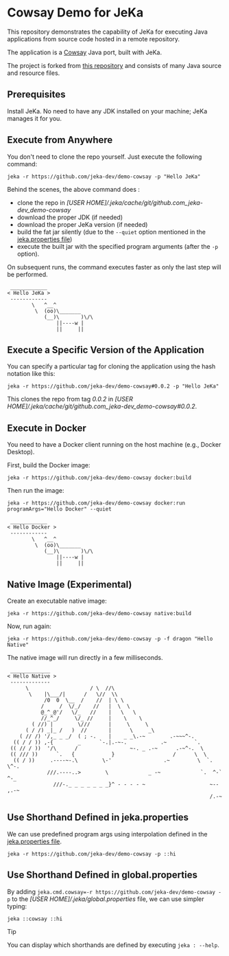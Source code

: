 # Cowsay Demo for JeKa

This repository demonstrates the capability of JeKa for executing Java applications from source code hosted in a remote repository.

The application is a [Cowsay](https://en.wikipedia.org/wiki/Cowsay) Java port, built with JeKa.

The project is forked from [this repository](https://github.com/ricksbrown/cowsay/tree/master) and consists of many Java source and resource files.

## Prerequisites 

Install JeKa.
No need to have any JDK installed on your machine; JeKa manages it for you.

## Execute from Anywhere

You don't need to clone the repo yourself. Just execute the following command:

```shell
jeka -r https://github.com/jeka-dev/demo-cowsay -p "Hello JeKa"
```

Behind the scenes, the above command does :
  - clone the repo in *[USER HOME]/.jeka/cache/git/github.com_jeka-dev_demo-cowsay*
  - download the proper JDK (if needed)
  - download the proper JeKa version (if needed)
  - build the fat jar silently (due to the `--quiet` option mentioned in the [jeka.properties file](jeka.properties))
  - execute the built jar with the specified program arguments (after the `-p` option).

On subsequent runs, the command executes faster as only the last step will be performed.

```
 ____________
< Hello JeKa >
 ------------
        \   ^__^
         \  (oo)\_______
            (__)\       )\/\
                ||----w |
                ||     ||
```

## Execute a Specific Version of the Application

You can specify a particular tag for cloning the application using the hash notation like this:

```shell
jeka -r https://github.com/jeka-dev/demo-cowsay#0.0.2 -p "Hello JeKa"
```

This clones the repo from tag *0.0.2* in *[USER HOME]/.jeka/cache/git/github.com_jeka-dev_demo-cowsay#0.0.2*.

## Execute in Docker

You need to have a Docker client running on the host machine (e.g., Docker Desktop).

First, build the Docker image:

```shell
jeka -r https://github.com/jeka-dev/demo-cowsay docker:build
```

Then run the image:

```shell
jeka -r https://github.com/jeka-dev/demo-cowsay docker:run programArgs="Hello Docker" --quiet
```

```
 ____________
< Hello Docker >
 ------------
        \   ^__^
         \  (oo)\_______
            (__)\       )\/\
                ||----w |
                ||     ||
```

## Native Image (Experimental)

Create an executable native image:

```shell
jeka -r https://github.com/jeka-dev/demo-cowsay native:build 
```

Now, run again:

```shell
jeka -r https://github.com/jeka-dev/demo-cowsay -p -f dragon "Hello Native"
```

The native image will run directly in a few milliseconds.

```
 _____________
< Hello Native >
 -------------
      \                    / \  //\
       \    |\___/|      /   \//  \\
            /0  0  \__  /    //  | \ \
           /     /  \/_/    //   |  \  \
           @_^_@'/   \/_   //    |   \   \
           //_^_/     \/_ //     |    \    \
        ( //) |        \///      |     \     \
      ( / /) _|_ /   )  //       |      \     _\
    ( // /) '/,_ _ _/  ( ; -.    |    _ _\.-~        .-~~~^-.
  (( / / )) ,-{        _      `-.|.-~-.           .~         `.
 (( // / ))  '/\      /                 ~-. _ .-~      .-~^-.  \
 (( /// ))      `.   {            }                   /      \  \
  (( / ))     .----~-.\        \-'                 .~         \  `. \^-.
             ///.----..>        \             _ -~             `.  ^-`  ^-_
               ///-._ _ _ _ _ _ _}^ - - - - ~                     ~-- ,.-~
                                                                  /.-~
```

## Use Shorthand Defined in jeka.properties

We can use predefined program args using interpolation defined in the [jeka.properties file](jeka.properties).

```shell
jeka -r https://github.com/jeka-dev/demo-cowsay -p ::hi
```

## Use Shorthand Defined in global.properties

By adding `jeka.cmd.cowsay=-r https://github.com/jeka-dev/demo-cowsay -p` to the *[USER HOME]/.jeka/global.properties* file, we can use simpler typing:

```shell
jeka ::cowsay ::hi
```

> [!TIP]
> You can display which shorthands are defined by executing `jeka : --help`.
